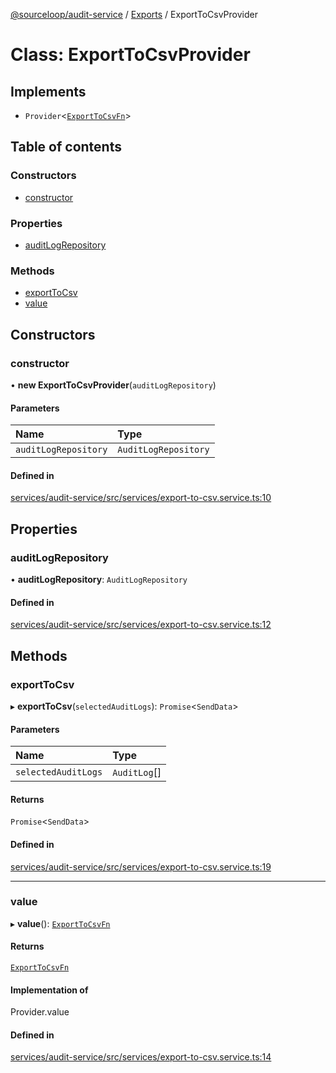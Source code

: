 [@sourceloop/audit-service](../README.md) / [Exports](../modules.md) / ExportToCsvProvider

# Class: ExportToCsvProvider

## Implements

- `Provider`<[`ExportToCsvFn`](../modules.md#exporttocsvfn)\>

## Table of contents

### Constructors

- [constructor](ExportToCsvProvider.md#constructor)

### Properties

- [auditLogRepository](ExportToCsvProvider.md#auditlogrepository)

### Methods

- [exportToCsv](ExportToCsvProvider.md#exporttocsv)
- [value](ExportToCsvProvider.md#value)

## Constructors

### constructor

• **new ExportToCsvProvider**(`auditLogRepository`)

#### Parameters

| Name | Type |
| :------ | :------ |
| `auditLogRepository` | `AuditLogRepository` |

#### Defined in

[services/audit-service/src/services/export-to-csv.service.ts:10](https://github.com/sourcefuse/loopback4-microservice-catalog/blob/53060ad88/services/audit-service/src/services/export-to-csv.service.ts#L10)

## Properties

### auditLogRepository

• **auditLogRepository**: `AuditLogRepository`

#### Defined in

[services/audit-service/src/services/export-to-csv.service.ts:12](https://github.com/sourcefuse/loopback4-microservice-catalog/blob/53060ad88/services/audit-service/src/services/export-to-csv.service.ts#L12)

## Methods

### exportToCsv

▸ **exportToCsv**(`selectedAuditLogs`): `Promise`<`SendData`\>

#### Parameters

| Name | Type |
| :------ | :------ |
| `selectedAuditLogs` | `AuditLog`[] |

#### Returns

`Promise`<`SendData`\>

#### Defined in

[services/audit-service/src/services/export-to-csv.service.ts:19](https://github.com/sourcefuse/loopback4-microservice-catalog/blob/53060ad88/services/audit-service/src/services/export-to-csv.service.ts#L19)

___

### value

▸ **value**(): [`ExportToCsvFn`](../modules.md#exporttocsvfn)

#### Returns

[`ExportToCsvFn`](../modules.md#exporttocsvfn)

#### Implementation of

Provider.value

#### Defined in

[services/audit-service/src/services/export-to-csv.service.ts:14](https://github.com/sourcefuse/loopback4-microservice-catalog/blob/53060ad88/services/audit-service/src/services/export-to-csv.service.ts#L14)
